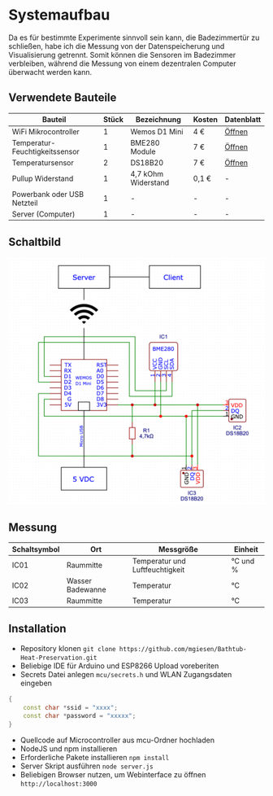 # Systemaufbau

Da es für bestimmte Experimente sinnvoll sein kann, die Badezimmertür zu schließen, habe ich die Messung von der Datenspeicherung und Visualisierung getrennt. Somit können die Sensoren im Badezimmer verbleiben, während die Messung von einem dezentralen Computer überwacht werden kann.

## Verwendete Bauteile

| Bauteil                         | Stück | Bezeichnung         | Kosten | Datenblatt                                                                                |
| ------------------------------- | ----- | ------------------- | ------ | ----------------------------------------------------------------------------------------- |
| WiFi Mikrocontroller            | 1     | Wemos D1 Mini       | 4 €    | [Öffnen](https://www.wemos.cc/en/latest/d1/d1_mini_lite.html)                             |
| Temperatur- Feuchtigkeitssensor | 1     | BME280 Module       | 7 €    | [Öffnen](https://www.mouser.com/datasheet/2/783/BST-BME280-DS002-1509607.pdf)             |
| Temperatursensor                | 2     | DS18B20             | 7 €    | [Öffnen](https://www.analog.com/media/en/technical-documentation/data-sheets/ds18b20.pdf) |
| Pullup Widerstand               | 1     | 4,7 kOhm Widerstand | 0,1 €  | -                                                                                         |
| Powerbank oder USB Netzteil     | 1     | -                   | -      | -                                                                                         |
| Server (Computer)               | 1     | -                   | -      | -                                                                                         |

## Schaltbild

![Titel](images/schematic.png)

## Messung

| Schaltsymbol | Ort              | Messgröße                       | Einheit  |
| ------------ | ---------------- | ------------------------------- | -------- |
| IC01         | Raummitte        | Temperatur und Luftfeuchtigkeit | °C und % |
| IC02         | Wasser Badewanne | Temperatur                      | °C       |
| IC03         | Raummitte        | Temperatur                      | °C       |

## Installation

- Repository klonen `git clone https://github.com/mgiesen/Bathtub-Heat-Preservation.git`
- Beliebige IDE für Arduino und ESP8266 Upload voreberiten
- Secrets Datei anlegen `mcu/secrets.h` und WLAN Zugangsdaten eingeben

```cpp
{
    const char *ssid = "xxxx";
    const char *password = "xxxxx";
}
```

- Quellcode auf Microcontroller aus mcu-Ordner hochladen
- NodeJS und npm installieren
- Erforderliche Pakete installieren `npm install`
- Server Skript ausführen `node server.js`
- Beliebigen Browser nutzen, um Webinterface zu öffnen `http://localhost:3000`
